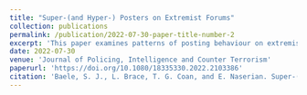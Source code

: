 ```yaml
---
title: "Super-(and Hyper-) Posters on Extremist Forums"
collection: publications
permalink: /publication/2022-07-30-paper-title-number-2
excerpt: 'This paper examines patterns of posting behaviour on extremist online forums in order to empirically identify and define classes of highly active ‘super-posters'. Using a unique dataset of 8 far-right, 7 Salafi-jihadist, and 2 Incel forums, totalling 12,569,639 unique posts, the study operates a three-dimensional analysis of super-posters (Gini coefficient, Fisher-Jenks algorithm, network analysis) that sheds light on the type of influence at play in these online spaces. Our study shows that extremist forums consistently display four statistically distinguishable classes of posters from the least active ‘hypo-posters' to the most active ‘hyper-posters', as well as demonstrating that, while hyper-posters’ activity is remarkable, they are not necessarily the most central or connected members of extremist forums. These findings, which suggest that extremist forums are places where both minority and majority influences occur, not only advance our understanding of a key locus of online radicalisation; they also pave the way for sounder interventions to monitor and disrupt the phenomenon.'
date: 2022-07-30
venue: 'Journal of Policing, Intelligence and Counter Terrorism'
paperurl: 'https://doi.org/10.1080/18335330.2022.2103386'
citation: 'Baele, S. J., L. Brace, T. G. Coan, and E. Naserian. Super-(and Hyper-) Posters on Extremist Forums. Journal of Policing, Intelligence and Counter Terrorism (2022)'
---
```


